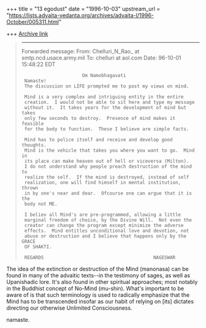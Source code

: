 +++
title = "13 egodust"
date = "1996-10-03"
upstream_url = "https://lists.advaita-vedanta.org/archives/advaita-l/1996-October/005311.html"

+++
[Archive link](https://lists.advaita-vedanta.org/archives/advaita-l/1996-October/005311.html)

> ---------------------
> Forwarded message:
> From:   Chelluri_N_Rao_ at smtp.ncd.usace.army.mil
> To:     chelluri at aol.com
> Date: 96-10-01 15:48:22 EDT
>
>                           Om Namobhagavati
>      Namaste!
>      The discussion on LIFE prompted me to post my views on mind.
>
>      Mind is a very complex and intriguing entity in the entire
>      creation.  I would not be able to sit here and type my message
>      without it.  It takes years for the development of mind but takes
>      only few seconds to destroy.  Presence of mind makes it feasible
>      for the body to function.  These I believe are simple facts.
>
>      Mind has to police itself and receive and develop good thoughts.
>      Mind is the vehicle that takes you where you want to go.  Mind in
>      its place can make heaven out of hell or viceversa (Milton).
>      I do not understand why people preach destruction of the mind to
>      realize the self.  If the mind is destroyed, instead of self
>      realization, one will find himself in mental institution, thrown
>      in by one's near and dear.  Ofcourse one can argue that it is the
>      body not ME.
>
>      I believ all Mind's are pre-programmed, allowing a little
>      marginal freedom of choice, by the Divine Will.  Not even the
>      creator can change the program except minimize the adverse
>      effects.  Mind entitles unconditional love and devotion, not
>      abuse or destruction and I believe that happens only by the GRACE
>      OF SHAKTI.
>
>      REGARDS                                        NAGESWAR

The idea of the extinction or destruction of the Mind (manonasa) can
be found in many of the advaitic texts--in the testimony of sages, as
well as Upanishadic lore.  It's also found in other spiritual approaches;
most notably in the Buddhist concept of No-Mind (mu-shin).  What's
important to be aware of is that such terminology is used to radically
emphasize that the Mind has to be transcended insofar as our habit of
relying on [its] dictates directing our otherwise Unlimited Consciousness.

namaste.


